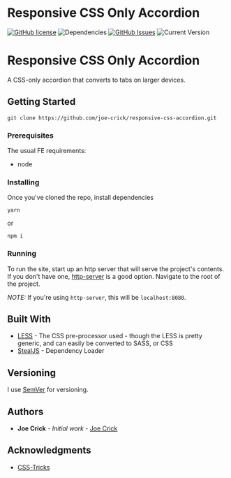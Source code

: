Responsive CSS Only Accordion
==================

[![GitHub license](https://img.shields.io/github/license/Day8/re-frame.svg)](license.txt) 
![Dependencies](https://img.shields.io/badge/dependencies-up%20to%20date-brightgreen.svg)
[![GitHub Issues](https://img.shields.io/github/issues/joe-crick/responsive-css-accordion.svg)](https://github.com/joe-crick/responsive-css-accordion/issues)
![Current Version](https://img.shields.io/badge/version-0.0.1-green.svg)

# Responsive CSS Only Accordion

A CSS-only accordion that converts to tabs on larger devices.

## Getting Started

```
git clone https://github.com/joe-crick/responsive-css-accordion.git
```

### Prerequisites

The usual FE requirements:

 - node

### Installing

Once you've cloned the repo, install dependencies

```
yarn
```
or
```
npm i
```

### Running

To run the site, start up an http server that will serve the project's contents. If you don't have one,
[http-server](https://www.npmjs.com/package/http-server) is a good option. Navigate to the root of the 
project.

_NOTE:_ If you're using `http-server`, this will be `localhost:8080`.

## Built With

* [LESS](http://lesscss.org/) - The CSS pre-processor used - though the LESS is pretty generic, and can easily be converted to SASS, or CSS
* [StealJS](https://stealjs.com/) - Dependency Loader

## Versioning

I use [SemVer](http://semver.org/) for versioning.  

## Authors

* **Joe Crick** - *Initial work* - [Joe Crick](https://github.com/joe-crick)

## Acknowledgments

* [CSS-Tricks](https://css-tricks.com/)

